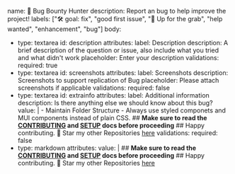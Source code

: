 name: 🐛 Bug Bounty Hunter
description: Report an bug to help improve the project!
labels: ["🛠 goal: fix", "good first issue", "🤩 Up for the grab", "help wanted", "enhancement", "bug"]
body:
  - type: textarea
    id: description
    attributes:
      label: Description
      description: A brief description of the question or issue, also include what you tried and what didn't work
      placeholder: Enter your description
    validations:
      required: true
  - type: textarea
    id: screenshots
    attributes:
      label: Screenshots
      description: Screenshots to support replication of Bug
      placeholder: Please attach screenshots if applicable
    validations:
      required: false
  - type: textarea
    id: extrainfo
    attributes:
      label: Additional information
      description: Is there anything else we should know about this bug?
      value: |
        - Maintain Folder Structure
        - Always use styled componets and MUI components instead of plain CSS.
        ## **Make sure to read the [CONTRIBUTING](https://github.com/warmachine028/uemcrp/blob/main/CONTRIBUTING.md) and [SETUP](https://github.com/warmachine028/uemcrp/tree/main/rules) docs before proceeding**
        ## Happy contributing. 💐
        Star my other Repositories [here](https://github.com/warmachine028)
    validations:
      required: false
  - type: markdown
    attributes:
      value: |
        ## **Make sure to read the [CONTRIBUTING](https://github.com/warmachine028/uemcrp/blob/main/CONTRIBUTING.md) and [SETUP](https://github.com/warmachine028/uemcrp/tree/main/rules) docs before proceeding**
        ## Happy contributing. 💐
        Star my other Repositories [here](https://github.com/warmachine028)
